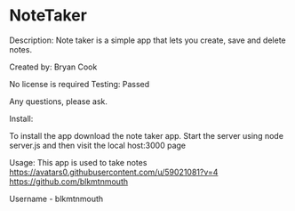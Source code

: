 # NoteTaker
Description:
Note taker is a simple app that lets you create, save and delete notes.

Created by:
Bryan Cook

No license is required
Testing: Passed

Any questions, please ask.

Install: 

To install the app download the note taker app. Start the server using node server.js and then visit the local host:3000 page

Usage:
This app is used to take notes
https://avatars0.githubusercontent.com/u/59021081?v=4
https://github.com/blkmtnmouth


Username - blkmtnmouth
